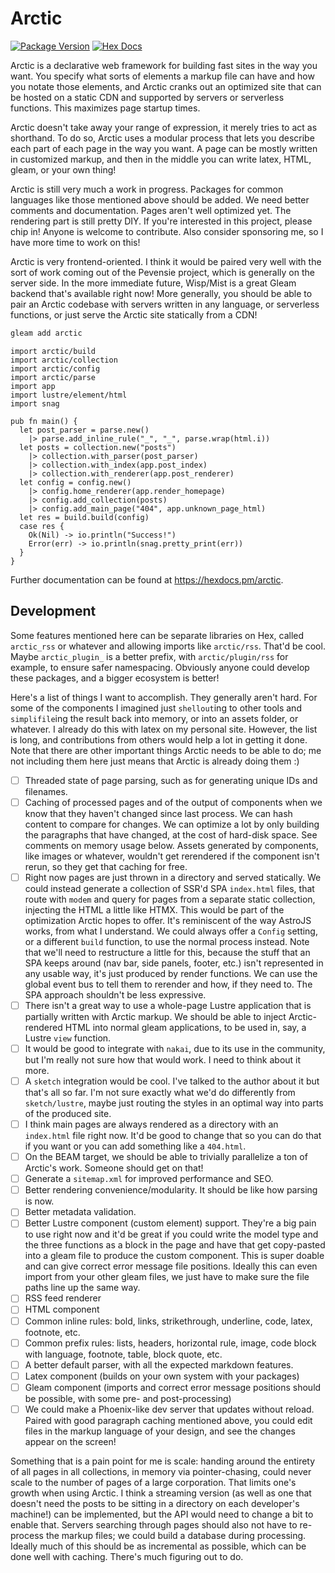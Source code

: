 # Arctic

[![Package Version](https://img.shields.io/hexpm/v/arctic)](https://hex.pm/packages/arctic)
[![Hex Docs](https://img.shields.io/badge/hex-docs-ffaff3)](https://hexdocs.pm/arctic/)

Arctic is a declarative web framework for building fast sites in the way you want. You specify what sorts of elements a markup file can have and how you notate those elements, and Arctic cranks out an optimized site that can be hosted on a static CDN and supported by servers or serverless functions. This maximizes page startup times.

Arctic doesn't take away your range of expression, it merely tries to act as shorthand. To do so, Arctic uses a modular process that lets you describe each part of each page in the way you want. A page can be mostly written in customized markup, and then in the middle you can write latex, HTML, gleam, or your own thing!

Arctic is still very much a work in progress. Packages for common languages like those mentioned above should be added. We need better comments and documentation. Pages aren't well optimized yet. The rendering part is still pretty DIY. If you're interested in this project, please chip in! Anyone is welcome to contribute. Also consider sponsoring me, so I have more time to work on this!

Arctic is very frontend-oriented. I think it would be paired very well with the sort of work coming out of the Pevensie project, which is generally on the server side. In the more immediate future, Wisp/Mist is a great Gleam backend that's available right now! More generally, you should be able to pair an Arctic codebase with servers written in any language, or serverless functions, or just serve the Arctic site statically from a CDN!

```sh
gleam add arctic
```
```gleam
import arctic/build
import arctic/collection
import arctic/config
import arctic/parse
import app
import lustre/element/html
import snag

pub fn main() {
  let post_parser = parse.new()
    |> parse.add_inline_rule("_", "_", parse.wrap(html.i))
  let posts = collection.new("posts")
    |> collection.with_parser(post_parser)
    |> collection.with_index(app.post_index)
    |> collection.with_renderer(app.post_renderer)
  let config = config.new()
    |> config.home_renderer(app.render_homepage)
    |> config.add_collection(posts)
    |> config.add_main_page("404", app.unknown_page_html)
  let res = build.build(config)
  case res {
    Ok(Nil) -> io.println("Success!")
    Error(err) -> io.println(snag.pretty_print(err))
  }
}
```

Further documentation can be found at <https://hexdocs.pm/arctic>.

## Development
Some features mentioned here can be separate libraries on Hex, called `arctic_rss` or whatever and allowing imports like `arctic/rss`. That'd be cool. Maybe `arctic_plugin_` is a better prefix, with `arctic/plugin/rss` for example, to ensure safer namespacing. Obviously anyone could develop these packages, and a bigger ecosystem is better!

Here's a list of things I want to accomplish. They generally aren't hard. For some of the components I imagined just `shellout`ing to other tools and `simplifile`ing the result back into memory, or into an assets folder, or whatever. I already do this with latex on my personal site. However, the list is long, and contributions from others would help a lot in getting it done. Note that there are other important things Arctic needs to be able to do; me not including them here just means that Arctic is already doing them :)

 - [ ] Threaded state of page parsing, such as for generating unique IDs and filenames.
 - [ ] Caching of processed pages and of the output of components when we know that they haven't changed since last process. We can hash content to compare for changes. We can optimize a lot by only building the paragraphs that have changed, at the cost of hard-disk space. See comments on memory usage below. Assets generated by components, like images or whatever, wouldn't get rerendered if the component isn't rerun, so they get that caching for free.
 - [ ] Right now pages are just thrown in a directory and served statically. We could instead generate a collection of SSR'd SPA `index.html` files, that route with `modem` and query for pages from a separate static collection, injecting the HTML a little like HTMX. This would be part of the optimization Arctic hopes to offer. It's reminiscent of the way AstroJS works, from what I understand. We could always offer a `Config` setting, or a different `build` function, to use the normal process instead. Note that we'll need to restructure a little for this, because the stuff that an SPA keeps around (nav bar, side panels, footer, etc.) isn't represented in any usable way, it's just produced by render functions. We can use the global event bus to tell them to rerender and how, if they need to. The SPA approach shouldn't be less expressive.
 - [ ] There isn't a great way to use a whole-page Lustre application that is partially written with Arctic markup. We should be able to inject Arctic-rendered HTML into normal gleam applications, to be used in, say, a Lustre `view` function.
 - [ ] It would be good to integrate with `nakai`, due to its use in the community, but I'm really not sure how that would work. I need to think about it more.
 - [ ] A `sketch` integration would be cool. I've talked to the author about it but that's all so far. I'm not sure exactly what we'd do differently from `sketch/lustre`, maybe just routing the styles in an optimal way into parts of the produced site.
 - [ ] I think main pages are always rendered as a directory with an `index.html` file right now. It'd be good to change that so you can do that if you want or you can add something like a `404.html`.
 - [ ] On the BEAM target, we should be able to trivially parallelize a ton of Arctic's work. Someone should get on that!
 - [ ] Generate a `sitemap.xml` for improved performance and SEO.
 - [ ] Better rendering convenience/modularity. It should be like how parsing is now.
 - [ ] Better metadata validation.
 - [ ] Better Lustre component (custom element) support. They're a big pain to use right now and it'd be great if you could write the model type and the three functions as a block in the page and have that get copy-pasted into a gleam file to produce the custom component. This is super doable and can give correct error message file positions. Ideally this can even import from your other gleam files, we just have to make sure the file paths line up the same way.
 - [ ] RSS feed renderer
 - [ ] HTML component
 - [ ] Common inline rules: bold, links, strikethrough, underline, code, latex, footnote, etc.
 - [ ] Common prefix rules: lists, headers, horizontal rule, image, code block with language, footnote, table, block quote, etc.
 - [ ] A better default parser, with all the expected markdown features.
 - [ ] Latex component (builds on your own system with your packages)
 - [ ] Gleam component (imports and correct error message positions should be possible, with some pre- and post-processing)
 - [ ] We could make a Phoenix-like dev server that updates without reload. Paired with good paragraph caching mentioned above, you could edit files in the markup language of your design, and see the changes appear on the screen!

Something that is a pain point for me is scale: handing around the entirety of all pages in all collections, in memory via pointer-chasing, could never scale to the number of pages of a large corporation. That limits one's growth when using Arctic. I think a streaming version (as well as one that doesn't need the posts to be sitting in a directory on each developer's machine!) can be implemented, but the API would need to change a bit to enable that. Servers searching through pages should also not have to re-process the markup files; we could build a database during processing. Ideally much of this should be as incremental as possible, which can be done well with caching. There's much figuring out to do.